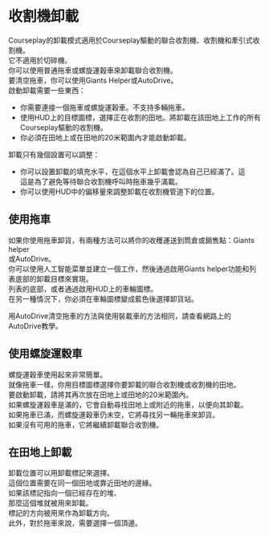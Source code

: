 # 收割機卸載
  
Courseplay的卸載模式適用於Courseplay驅動的聯合收割機、收割機和牽引式收割機。  
它不適用於切碎機。  
你可以使用普通拖車或螺旋運穀車來卸載聯合收割機。  
要清空拖車，你可以使用Giants Helper或AutoDrive。  
啟動卸載需要一些東西：  
- 你需要連接一個拖車或螺旋運穀車。不支持多輛拖車。  
- 使用HUD上的目標圖標，選擇正在收割的田地。將卸載在該田地上工作的所有Courseplay驅動的收割機。  
- 你必須在田地上或在田地的20米範圍內才能啟動卸載。  
  
卸載只有幾個設置可以調整：  
- 你可以設置卸載的填充水平，在這個水平上卸載會認為自己已經滿了。這  
這是為了避免等待聯合收割機呼叫時拖車幾乎滿載。  
- 你可以使用HUD中的偏移量來調整卸載在收割機管道下的位置。  
                                                           


## 使用拖車

  
如果你使用拖車卸貨，有兩種方法可以將你的收穫運送到筒倉或銷售點：Giants helper  
或AutoDrive。  
你可以使用人工智能菜單並建立一個工作，然後通過啟用Giants helper功能和列表底部的卸載目標來實現。  
列表的底部，或者通過啟用HUD上的車輪圖標。  
在另一種情況下，你必須在車輪圖標變成藍色後選擇卸貨站。  
  
用AutoDrive清空拖車的方法與使用裝載車的方法相同，請查看網路上的AutoDrive教學。  


## 使用螺旋運穀車

  
螺旋運穀車使用起來非常簡單。  
就像拖車一樣，你用目標圖標選擇你要卸載的聯合收割機或收割機的田地。  
要啟動卸載，請將其再次放在田地上或田地的20米範圍內。  
如果螺旋運穀車是滿的，它會自動尋找田地上或附近的拖車，以便向其卸載。  
如果拖車已滿，而螺旋運穀車仍未空，它將尋找另一輛拖車來卸貨。  
如果沒有可用的拖車，它將繼續卸載聯合收割機。  


## 在田地上卸載

  
卸載位置可以用卸載標記來選擇。  
這個位置需要在同一個田地或靠近田地的邊緣。  
如果該標記指向一個已經存在的堆、   
那麼這個堆就被用來卸載。  
標記的方向被用來作為卸載方向。  
此外，對於拖車來說，需要選擇一個頂邊。  


